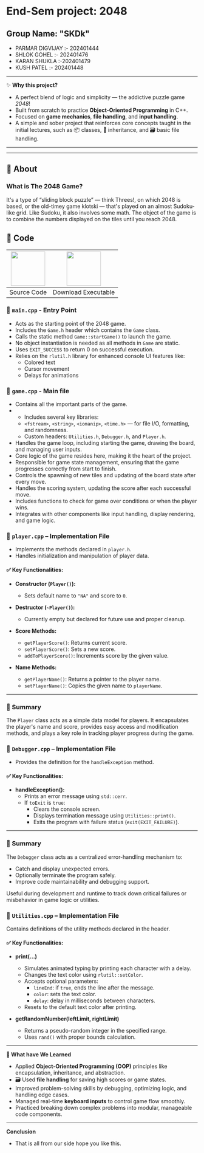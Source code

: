 # End-Sem project: 2048

## Group Name: "SKDk"
  - PARMAR DIGVIJAY :- 202401444
  - SHLOK GOHEL :- 202401476
  - KARAN SHUKLA :-202401479
   - KUSH PATEL :- 202401448
 ---
✨ **Why this project?**

-   A perfect blend of logic and simplicity — the addictive puzzle game *2048*!  
- Built from scratch to practice **Object-Oriented Programming** in C++.  
 -  Focused on **game mechanics**, **file handling**, and **input handling**.  
  -   A simple and sober project that reinforces core concepts taught in the initial lectures, such as 📦 classes, 🧬 inheritance, and 🗃️ basic file handling.

---
---


## :dart: About

### What is The 2048 Game?

It's a type of “sliding block puzzle” — think Threes!, on which 2048 is based, or the old-timey game klotski — that's played on an almost Sudoku-like grid. Like Sudoku, it also involves some math. The object of the game is to combine the numbers displayed on the tiles until you reach 2048.

## 🧾 Code
 

| <a href="https://github.com/rahul-badgujar/2048-Game-Console-Version" target="_blank"><img src="https://github.com/rahul-badgujar/EShopee-Flutter-eCommerce-App/blob/main/illustrations/source_code_icon.png?raw=true" width="90px"></a> | <a href="https://github.com/rahul-badgujar/2048-Game-Console-Version/blob/main/bin/Release/2048%20Game%20Console%20Version.exe" target="_blank"><img src="https://github.com/rahul-badgujar/EShopee-Flutter-eCommerce-App/blob/main/illustrations/application_icon.png?raw=true" width="90px"></a> |
|:---:|:---:|
|            Source Code            |            Download Executable             |


### 🔹 `main.cpp` - Entry Point

- Acts as the starting point of the 2048 game.
- Includes the `Game.h` header which contains the `Game` class.
- Calls the static method `Game::startGame()` to launch the game.
- No object instantiation is needed as all methods in `Game` are static.
- Uses `EXIT_SUCCESS` to return 0 on successful execution.
- Relies on the `rlutil.h` library for enhanced console UI features like:
  - Colored text
  - Cursor movement
  - Delays for animations

 
### 🔹 `game.cpp` - Main file
- Contains all the important parts of the game.
- - Includes several key libraries:
  - `<fstream>`, `<string>`, `<iomanip>`, `<time.h>` — for file I/O, formatting, and randomness.
  - Custom headers: `Utilities.h`, `Debugger.h`, and `Player.h`.
- Handles the game loop, including starting the game, drawing the board, and managing user inputs.
- Core logic of the game resides here, making it the heart of the project.
- Responsible for game state management, ensuring that the game progresses correctly from start to finish.
- Controls the spawning of new tiles and updating of the board state after every move.
- Handles the scoring system, updating the score after each successful move.
- Includes functions to check for game over conditions or when the player wins.
- Integrates with other components like input handling, display rendering, and game logic.

### 🔹 `player.cpp` – Implementation File

- Implements the methods declared in `player.h`.
- Handles initialization and manipulation of player data.

#### ✅ Key Functionalities:
- **Constructor (`Player()`):**
  - Sets default name to `"NA"` and score to `0`.

- **Destructor (`~Player()`):**
  - Currently empty but declared for future use and proper cleanup.

- **Score Methods:**
  - `getPlayerScore()`: Returns current score.
  - `setPlayerScore()`: Sets a new score.
  - `addToPlayerScore()`: Increments score by the given value.

- **Name Methods:**
  - `getPlayerName()`: Returns a pointer to the player name.
  - `setPlayerName()`: Copies the given name to `playerName`.

---

### 📝 Summary

The `Player` class acts as a simple data model for players. It encapsulates the player's name and score, provides easy access and modification methods, and plays a key role in tracking player progress during the game.


### 🔹 `Debugger.cpp` – Implementation File

- Provides the definition for the `handleException` method.

#### ✅ Key Functionalities:
- **handleException():**
  - Prints an error message using `std::cerr`.
  - If `toExit` is `true`:
    - Clears the console screen.
    - Displays termination message using `Utilities::print()`.
    - Exits the program with failure status (`exit(EXIT_FAILURE)`).

---

### 📝 Summary

The `Debugger` class acts as a centralized error-handling mechanism to:
- Catch and display unexpected errors.
- Optionally terminate the program safely.
- Improve code maintainability and debugging support.

Useful during development and runtime to track down critical failures or misbehavior in game logic or utilities.

### 🔹 `Utilities.cpp` – Implementation File

Contains definitions of the utility methods declared in the header.

#### ✅ Key Functionalities:

- **print(...)**  
  - Simulates animated typing by printing each character with a delay.
  - Changes the text color using `rlutil::setColor`.
  - Accepts optional parameters:
    - `lineEnd`: if `true`, ends the line after the message.
    - `color`: sets the text color.
    - `delay`: delay in milliseconds between characters.
  - Resets to the default text color after printing.

- **getRandomNumber(leftLimit, rightLimit)**  
  - Returns a pseudo-random integer in the specified range.
  - Uses `rand()` with proper bounds calculation.

---

**📘 What have We Learned**

-  Applied **Object-Oriented Programming (OOP)** principles like encapsulation, inheritance, and abstraction.
- 🗃 Used **file handling** for saving high scores or game states.
-  Improved problem-solving skills by debugging, optimizing logic, and handling edge cases.
-  Managed real-time **keyboard inputs** to control game flow smoothly.
-  Practiced breaking down complex problems into modular, manageable code components.

---

**Conclusion**
- That is all from our side hope you like this.
